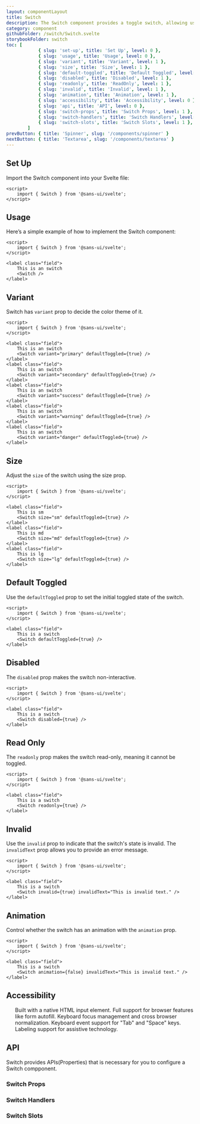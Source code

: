 ```yaml
---
layout: componentLayout
title: Switch
description: The Switch component provides a toggle switch, allowing users to switch between two states. It is useful for settings and options.
category: component
githubFolder: /switch/Switch.svelte
storybookFolder: switch
toc: [
			{ slug: 'set-up', title: 'Set Up', level: 0 },
			{ slug: 'usage', title: 'Usage', level: 0 },
			{ slug: 'variant', title: 'Variant', level: 1 },
			{ slug: 'size', title: 'Size', level: 1 },
			{ slug: 'default-toggled', title: 'Default Toggled', level: 1 },
			{ slug: 'disabled', title: 'Disabled', level: 1 },
			{ slug: 'readonly', title: 'ReadOnly', level: 1 },
			{ slug: 'invalid', title: 'Invalid', level: 1 },
			{ slug: 'animation', title: 'Animation', level: 1 },
			{ slug: 'accessibility', title: 'Accessibility', level: 0 },
			{ slug: 'api', title: 'API', level: 0 },
			{ slug: 'switch-props', title: 'Switch Props', level: 1 },
			{ slug: 'switch-handlers', title: 'Switch Handlers', level: 1 },
			{ slug: 'switch-slots', title: 'Switch Slots', level: 1 },
		]
prevButton: { title: 'Spinner', slug: '/components/spinner' }
nextButton: { title: 'Textarea', slug: '/components/textarea' }
---
```


<script>
	import { Switch } from '$lib';
	import SwitchTemplate from "../../../../stories/switch/templates/SwitchTemplate.svelte"
	import { PropertyTable, SlotTable, HandlerTable, CodeBlockWrapper, AccessibilityListItem }from "../../../mdsvex/components/index.ts"
	import * as Component from "../../../mdsvex/+layout.svelte"
	import { switchProps, switchHandlers, switchSlots } from "./switch-props.ts"
</script>

## Set Up

Import the Switch component into your Svelte file:

<CodeBlockWrapper>

```svelte
<script>
	import { Switch } from '@sans-ui/svelte';
</script>
```

</CodeBlockWrapper>

## Usage

Here’s a simple example of how to implement the Switch component:

<SwitchTemplate  />

<CodeBlockWrapper>

```svelte
<script>
	import { Switch } from '@sans-ui/svelte';
</script>

<label class="field">
	This is an switch
	<Switch />
</label>
```

</CodeBlockWrapper>

## Variant

Switch has `variant` prop to decide the color theme of it.

<div class="flex flex-col gap-4">
	<SwitchTemplate variant="primary" defaultToggled={true} />
	<SwitchTemplate variant="secondary" defaultToggled={true} />
	<SwitchTemplate variant="success" defaultToggled={true} />
	<SwitchTemplate variant="warning" defaultToggled={true} />
	<SwitchTemplate variant="danger" defaultToggled={true} />
</div>

<CodeBlockWrapper>

```svelte
<script>
	import { Switch } from '@sans-ui/svelte';
</script>

<label class="field">
	This is an switch
	<Switch variant="primary" defaultToggled={true} />
</label>
<label class="field">
	This is an switch
	<Switch variant="secondary" defaultToggled={true} />
</label>
<label class="field">
	This is an switch
	<Switch variant="success" defaultToggled={true} />
</label>
<label class="field">
	This is an switch
	<Switch variant="warning" defaultToggled={true} />
</label>
<label class="field">
	This is an switch
	<Switch variant="danger" defaultToggled={true} />
</label>
```

</CodeBlockWrapper>

## Size

Adjust the `size` of the switch using the size prop.

<div class="flex flex-col gap-4">
	<SwitchTemplate size="sm" label="This is sm" defaultToggled={true} />
	<SwitchTemplate size="md" label="This is md" defaultToggled={true} />
	<SwitchTemplate size="lg" label="This is lg" defaultToggled={true} />
</div>

<CodeBlockWrapper>

```svelte
<script>
	import { Switch } from '@sans-ui/svelte';
</script>

<label class="field">
	This is sm
	<Switch size="sm" defaultToggled={true} />
</label>
<label class="field">
	This is md
	<Switch size="md" defaultToggled={true} />
</label>
<label class="field">
	This is lg
	<Switch size="lg" defaultToggled={true} />
</label>
```

</CodeBlockWrapper>

## Default Toggled

Use the `defaultToggled` prop to set the initial toggled state of the switch.

<SwitchTemplate defaultToggled={true} />

<CodeBlockWrapper>

```svelte
<script>
	import { Switch } from '@sans-ui/svelte';
</script>

<label class="field">
	This is a switch
	<Switch defaultToggled={true} />
</label>
```

</CodeBlockWrapper>

## Disabled

The `disabled` prop makes the switch non-interactive.

<SwitchTemplate disabled={true} />

<CodeBlockWrapper>

```svelte
<script>
	import { Switch } from '@sans-ui/svelte';
</script>

<label class="field">
	This is a switch
	<Switch disabled={true} />
</label>
```

</CodeBlockWrapper>

## Read Only

The `readonly` prop makes the switch read-only, meaning it cannot be toggled.

<SwitchTemplate readonly={true} />

<CodeBlockWrapper>

```svelte
<script>
	import { Switch } from '@sans-ui/svelte';
</script>

<label class="field">
	This is a switch
	<Switch readonly={true} />
</label>
```

</CodeBlockWrapper>

## Invalid

Use the `invalid` prop to indicate that the switch's state is invalid. The `invalidText` prop allows you to provide an error message.

<SwitchTemplate invalid={true} invalidText="This is invalid text." />

<CodeBlockWrapper>

```svelte
<script>
	import { Switch } from '@sans-ui/svelte';
</script>

<label class="field">
	This is a switch
	<Switch invalid={true} invalidText="This is invalid text." />
</label>
```

</CodeBlockWrapper>

## Animation

Control whether the switch has an animation with the `animation` prop.

<SwitchTemplate animation={false} />

<CodeBlockWrapper>

```svelte
<script>
	import { Switch } from '@sans-ui/svelte';
</script>

<label class="field">
	This is a switch
	<Switch animation={false} invalidText="This is invalid text." />
</label>
```

</CodeBlockWrapper>

## Accessibility

<ul class="flex flex-col gap-3 ml-10 mt-4">
	<AccessibilityListItem>Built with a native HTML input element.</AccessibilityListItem>
	<AccessibilityListItem>Full support for browser features like form autofill.</AccessibilityListItem>
	<AccessibilityListItem>Keyboard focus management and cross browser normalization.</AccessibilityListItem>
	<AccessibilityListItem>Keyboard event support for "Tab" and "Space" keys.</AccessibilityListItem>
	<AccessibilityListItem>Labeling support for assistive technology.</AccessibilityListItem>
</ul>

## API

Switch provides APIs(Properties) that is necessary for you to configure a Switch compponent.

### Switch Props

<PropertyTable properties={switchProps} />

### Switch Handlers

<HandlerTable handlers={switchHandlers} />

### Switch Slots

<SlotTable slots={switchSlots} />
